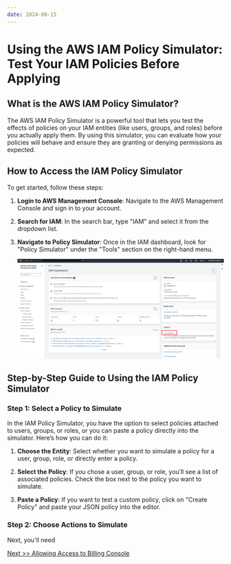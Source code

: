 ```yaml
---
date: 2024-08-15
---
```


# **Using the AWS IAM Policy Simulator: Test Your IAM Policies Before Applying**

## **What is the AWS IAM Policy Simulator?**

The AWS IAM Policy Simulator is a powerful tool that lets you test the effects of policies on your IAM entities (like users, groups, and roles) before you actually apply them. By using this simulator, you can evaluate how your policies will behave and ensure they are granting or denying permissions as expected.

## **How to Access the IAM Policy Simulator**

To get started, follow these steps:

1. **Login to AWS Management Console**:
   Navigate to the AWS Management Console and sign in to your account.

2. **Search for IAM**:
   In the search bar, type "IAM" and select it from the dropdown list.

3. **Navigate to Policy Simulator**:
   Once in the IAM dashboard, look for "Policy Simulator" under the "Tools" section on the right-hand menu.

   ![](img/policysim-1.png)

## **Step-by-Step Guide to Using the IAM Policy Simulator**

### **Step 1: Select a Policy to Simulate**

In the IAM Policy Simulator, you have the option to select policies attached to users, groups, or roles, or you can paste a policy directly into the simulator. Here’s how you can do it:

1. **Choose the Entity**:
   Select whether you want to simulate a policy for a user, group, role, or directly enter a policy.

2. **Select the Policy**:
   If you chose a user, group, or role, you’ll see a list of associated policies. Check the box next to the policy you want to simulate.

3. **Paste a Policy**:
   If you want to test a custom policy, click on "Create Policy" and paste your JSON policy into the editor.

### **Step 2: Choose Actions to Simulate**

Next, you'll need

[Next >> Allowing Access to Billing Console](15%20-%20Allowing%20Access%20to%20Billing%20Console.md)
